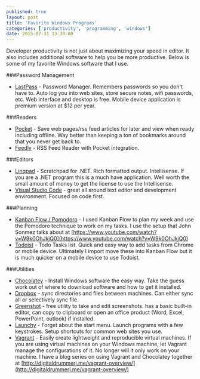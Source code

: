 ```yaml
---
published: true
layout: post
title: 'Favorite Windows Programs'
categories: ['productivity', 'programming', 'windows']
date: 2015-07-31 13:30:00
---
```


Developer productivity is not just about maximizing your speed in editor.  It also includes additional software to help you be more productive.    Below is some of my favorite Windows software that I use.

###Password Management

* [LastPass](http://lastpass.com) - Password Manager.  Remembers passwords so you don't have to.  Auto log you into web sites, store secure notes, wifi passwords, etc.  Web interface and desktop is free.  Mobile device application is premium version at $12 per year.

###Readers
   
* [Pocket](http://getpocket.com) - Save web pages/rss feed articles for later and view when ready including offline.  Way better than keeping a ton of bookmarks around that you never get back to.  
* [Feedly](http://feedly.com) - RSS Feed Reader with Pocket integration.
 

###Editors

* [Linqpad](http://linqpad.net) - Scratchpad for .NET.  Rich formatted output.  Intellisense.  If you are a .NET program this is a much have application.  Well worth the small amount of money to get the license to use the Intellisense.
* [Visual Studio Code](https://code.visualstudio.com/) - great all around text editor and development environment.  Focused on code first. 

###Planning

* [Kanban Flow / Pomodoro](http://kanbanflow.com) - I used Kanban Flow to plan my week and use the Pomodoro technique to work on my tasks.  I use the setup that John Sonmez talks about at [https://www.youtube.com/watch?v=W9k0OhJkjQ0](https://www.youtube.com/watch?v=W9k0OhJkjQ0)
* [Todoist](https://todoist.com) - Todo Tasks list.  Quick and easy way to add tasks from Chrome or mobile device.  Ultimately I import move these into Kanban Flow but it is much quicker on a mobile device to use Todoist.  

###Utilities

* [Chocolatey](http://chocolatey.org) - Install Windows software the easy way.  Take the guess work out of where to download software and how to get it installed. 
* [Dropbox](http://dropbox.com) - sync directories and files between machines.  Can either sync all or selectively sync file.    
* [Greenshot](http://getgreenshot.org) - free utility to take and edit screenshots.  has a basic built-in editor, can copy to clipboard or open an office product (Word, Excel, PowerPoint, outlook) if installed.  
* [Launchy](http://www.launchy.net) - Forget about the start menu.  Launch programs with a few keystrokes.  Setup shortcuts for common web sites you use. 
* [Vagrant](http://vagrantup.com) - Easily create lightweight and reproducible virtual machines.  If you are using virtual machines on your Windows machine, let Vagrant manage the configurations of it.  No longer will it only work on your machine.  I have a blog series on using Vagrant and Chocolatey together at [http://digitaldrummerj.me/vagrant-overview/](http://digitaldrummerj.me/vagrant-overview/)  
